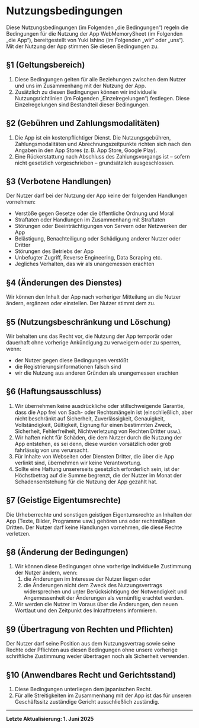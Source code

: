 # Nutzungsbedingungen

Diese Nutzungsbedingungen (im Folgenden „die Bedingungen“) regeln die Bedingungen für die Nutzung der App WebMemorySheet (im Folgenden „die App“), bereitgestellt von Yuki Ishino (im Folgenden „wir“ oder „uns“). Mit der Nutzung der App stimmen Sie diesen Bedingungen zu.

## §1 (Geltungsbereich)

1. Diese Bedingungen gelten für alle Beziehungen zwischen dem Nutzer und uns im Zusammenhang mit der Nutzung der App.  
2. Zusätzlich zu diesen Bedingungen können wir individuelle Nutzungsrichtlinien (im Folgenden „Einzelregelungen“) festlegen. Diese Einzelregelungen sind Bestandteil dieser Bedingungen.

## §2 (Gebühren und Zahlungsmodalitäten)

1. Die App ist ein kostenpflichtiger Dienst. Die Nutzungsgebühren, Zahlungsmodalitäten und Abrechnungszeitpunkte richten sich nach den Angaben in den App Stores (z. B. App Store, Google Play).  
2. Eine Rückerstattung nach Abschluss des Zahlungsvorgangs ist – sofern nicht gesetzlich vorgeschrieben – grundsätzlich ausgeschlossen.

## §3 (Verbotene Handlungen)

Der Nutzer darf bei der Nutzung der App keine der folgenden Handlungen vornehmen:

- Verstöße gegen Gesetze oder die öffentliche Ordnung und Moral  
- Straftaten oder Handlungen im Zusammenhang mit Straftaten  
- Störungen oder Beeinträchtigungen von Servern oder Netzwerken der App  
- Belästigung, Benachteiligung oder Schädigung anderer Nutzer oder Dritter  
- Störungen des Betriebs der App  
- Unbefugter Zugriff, Reverse Engineering, Data Scraping etc.  
- Jegliches Verhalten, das wir als unangemessen erachten  

## §4 (Änderungen des Dienstes)

Wir können den Inhalt der App nach vorheriger Mitteilung an die Nutzer ändern, ergänzen oder einstellen. Der Nutzer stimmt dem zu.

## §5 (Nutzungsbeschränkung und Löschung)

Wir behalten uns das Recht vor, die Nutzung der App temporär oder dauerhaft ohne vorherige Ankündigung zu verweigern oder zu sperren, wenn:

- der Nutzer gegen diese Bedingungen verstößt  
- die Registrierungsinformationen falsch sind  
- wir die Nutzung aus anderen Gründen als unangemessen erachten  

## §6 (Haftungsausschluss)

1. Wir übernehmen keine ausdrückliche oder stillschweigende Garantie, dass die App frei von Sach- oder Rechtsmängeln ist (einschließlich, aber nicht beschränkt auf Sicherheit, Zuverlässigkeit, Genauigkeit, Vollständigkeit, Gültigkeit, Eignung für einen bestimmten Zweck, Sicherheit, Fehlerfreiheit, Nichtverletzung von Rechten Dritter usw.).  
2. Wir haften nicht für Schäden, die dem Nutzer durch die Nutzung der App entstehen, es sei denn, diese wurden vorsätzlich oder grob fahrlässig von uns verursacht.  
3. Für Inhalte von Webseiten oder Diensten Dritter, die über die App verlinkt sind, übernehmen wir keine Verantwortung.  
4. Sollte eine Haftung unsererseits gesetzlich erforderlich sein, ist der Höchstbetrag auf die Summe begrenzt, die der Nutzer im Monat der Schadensentstehung für die Nutzung der App gezahlt hat.

## §7 (Geistige Eigentumsrechte)

Die Urheberrechte und sonstigen geistigen Eigentumsrechte an Inhalten der App (Texte, Bilder, Programme usw.) gehören uns oder rechtmäßigen Dritten. Der Nutzer darf keine Handlungen vornehmen, die diese Rechte verletzen.

## §8 (Änderung der Bedingungen)

1. Wir können diese Bedingungen ohne vorherige individuelle Zustimmung der Nutzer ändern, wenn:  
   1. die Änderungen im Interesse der Nutzer liegen oder  
   2. die Änderungen nicht dem Zweck des Nutzungsvertrags widersprechen und unter Berücksichtigung der Notwendigkeit und Angemessenheit der Änderungen als vernünftig erachtet werden.  
2. Wir werden die Nutzer im Voraus über die Änderungen, den neuen Wortlaut und den Zeitpunkt des Inkrafttretens informieren.

## §9 (Übertragung von Rechten und Pflichten)

Der Nutzer darf seine Position aus dem Nutzungsvertrag sowie seine Rechte oder Pflichten aus diesen Bedingungen ohne unsere vorherige schriftliche Zustimmung weder übertragen noch als Sicherheit verwenden.

## §10 (Anwendbares Recht und Gerichtsstand)

1. Diese Bedingungen unterliegen dem japanischen Recht.  
2. Für alle Streitigkeiten im Zusammenhang mit der App ist das für unseren Geschäftssitz zuständige Gericht ausschließlich zuständig.

---

**Letzte Aktualisierung: 1. Juni 2025**
